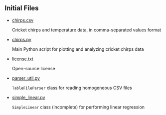 ## Initial Files

* [chirps.csv](chirps.csv)

    Cricket chirps and temperature data, in comma-separated values format 

* [chirps.py](chirps.py)

    Main Python script for plotting and analyzing cricket chirps data

* [license.txt](license.txt)

    Open-source license

* [parser_util.py](parser_util.py)

    `TableFileParser` class for reading homogeneous CSV files
    
* [simple_linear.py](simple_linear.py)

    `SimpleLinear` class (incomplete) for performing linear regression
